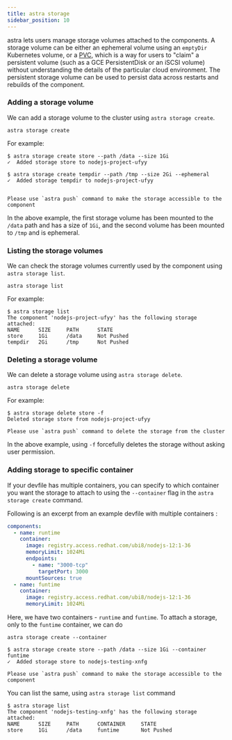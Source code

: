 ```yaml
---
title: astra storage
sidebar_position: 10
---
```

astra lets users manage storage volumes attached to the components. A storage volume can be either an ephemeral volume using an `emptyDir` Kubernetes volume, or a [PVC](https://kubernetes.io/docs/concepts/storage/volumes/#persistentvolumeclaim), which is a way for users to "claim" a persistent volume (such as a GCE PersistentDisk or an iSCSI volume) without understanding the details of the particular cloud environment. The persistent storage volume can be used to persist data across restarts and rebuilds of the component.

### Adding a storage volume

We can add a storage volume to the cluster using `astra storage create`.

```shell
astra storage create
```
For example:
```shell
$ astra storage create store --path /data --size 1Gi
✓  Added storage store to nodejs-project-ufyy

$ astra storage create tempdir --path /tmp --size 2Gi --ephemeral
✓  Added storage tempdir to nodejs-project-ufyy


Please use `astra push` command to make the storage accessible to the component
```

In the above example, the first storage volume has been mounted to the `/data` path and has a size of `1Gi`,
and the second volume has been mounted to `/tmp` and is ephemeral.

### Listing the storage volumes

We can check the storage volumes currently used by the component using `astra storage list`.
```shell
astra storage list
```
For example:
```shell
$ astra storage list
The component 'nodejs-project-ufyy' has the following storage attached:
NAME      SIZE     PATH      STATE
store     1Gi      /data     Not Pushed
tempdir   2Gi      /tmp      Not Pushed
```

### Deleting a storage volume

We can delete a storage volume using `astra storage delete`.

```shell
astra storage delete
```
For example:
```shell
$ astra storage delete store -f
Deleted storage store from nodejs-project-ufyy

Please use `astra push` command to delete the storage from the cluster
```
In the above example, using `-f` forcefully deletes the storage without asking user permission.

### Adding storage to specific container

If your devfile has multiple containers, you can specify to which container you want the
storage to attach to using the `--container` flag in the `astra storage create` command.

Following is an excerpt from an example devfile with multiple containers :
```yaml
components:
  - name: runtime
    container:
      image: registry.access.redhat.com/ubi8/nodejs-12:1-36
      memoryLimit: 1024Mi
      endpoints:
        - name: "3000-tcp"
          targetPort: 3000
      mountSources: true
  - name: funtime
    container:
      image: registry.access.redhat.com/ubi8/nodejs-12:1-36
      memoryLimit: 1024Mi
```


Here, we have two containers - `runtime` and `funtime`. To attach a storage, only to the `funtime` container, we can do
```shell
astra storage create --container
```
```shell
$ astra storage create store --path /data --size 1Gi --container funtime
✓  Added storage store to nodejs-testing-xnfg

Please use `astra push` command to make the storage accessible to the component
```

You can list the same, using `astra storage list` command

```shell
$ astra storage list
The component 'nodejs-testing-xnfg' has the following storage attached:
NAME      SIZE     PATH      CONTAINER     STATE
store     1Gi      /data     funtime       Not Pushed
```
